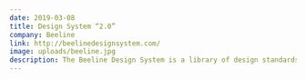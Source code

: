 ```yaml
---
date: 2019-03-08
title: Design System “2.0”
company: Beeline
link: http://beelinedesignsystem.com/
image: uploads/beeline.jpg
description: The Beeline Design System is a library of design standards and patterns that can be used to design and build any number of Beeline products. A single source of truth for all Beeline product design needs.
---
```

